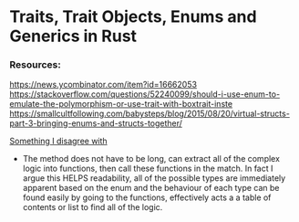# Traits, Trait Objects, Enums and Generics in Rust

### Resources:
https://news.ycombinator.com/item?id=16662053
https://stackoverflow.com/questions/52240099/should-i-use-enum-to-emulate-the-polymorphism-or-use-trait-with-boxtrait-inste
https://smallcultfollowing.com/babysteps/blog/2015/08/20/virtual-structs-part-3-bringing-enums-and-structs-together/

[Something I disagree with](https://youtu.be/erJdCIti_O8?t=615)
- The method does not have to be long, can extract all of the complex logic into functions, then call these functions in the match. In fact I argue this HELPS readability, all of the possible types are immediately apparent based on the enum and the behaviour of each type can be found easily by going to the functions, effectively acts a a table of contents or list to find all of the logic.



